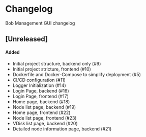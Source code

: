 # Changelog

Bob Management GUI changelog

## [Unreleased]

#### Added

- Initial project structure, backend only (#9)
- Initial project stricture, frontend (#10)
- Dockerfile and Docker-Compose to simplify deployment (#5)
- CI/CD configuration (#11)
- Logger Initialization (#14)
- Login Page, backend (#16)
- Login Page, frontend (#17)
- Home page, backend (#18)
- Node list page, backend (#19)
- Home page, frontend (#22)
- Node list page, frontend (#23)
- VDisk list page, backend (#20)
- Detailed node information page, backend (#21)
